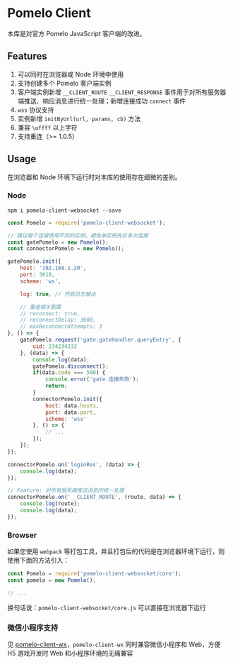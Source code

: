 # Pomelo Client
本库是对官方 Pomelo JavaScript 客户端的改进。

## Features
1. 可以同时在浏览器或 Node 环境中使用
2. 支持创建多个 Pomelo 客户端实例
3. 客户端实例新增 `__CLIENT_ROUTE` `__CLIENT_RESPONSE` 事件用于对所有服务器端推送、响应消息进行统一处理；新增连接成功 `connect` 事件
4. `wss` 协议支持
5. 实例新增 `initByUrl(url, params, cb)` 方法
6. 兼容 `\uffff` 以上字符
7. 支持重连（>= 1.0.5）

## Usage
在浏览器和 Node 环境下运行时对本库的使用存在细微的差别。

### Node
```
npm i pomelo-client-websocket --save
```
```javascript
const Pomelo = require('pomelo-client-websocket');

// 建议每个连接使用不同的实例，避免单实例先后多次连接
const gatePomelo = new Pomelo();
const connectorPomelo = new Pomelo();

gatePomelo.init({
    host: '192.168.1.20',
    port: 3010,
    scheme: 'ws',

    log: true, // 开启日志输出

    // 重连相关配置
    // reconnect: true,
    // reconnectDelay: 3000,
    // maxReconnectAttempts: 3
}, () => {
    gatePomelo.request('gate.gateHandler.queryEntry', {
        uid: 234234232
    }, (data) => {
        console.log(data);
        gatePomelo.disconnect();
        if(data.code === 500) {
            console.error('gate 连接失败');
            return;
        }
        connectorPomelo.init({
            host: data.hosts,
            port: data.port,
            scheme: 'wss'
        }, () => {
            // ...
        });
    });
});

connectorPomelo.on('loginRes', (data) => {
    console.log(data);
});

// Feature: 对所有服务端推送消息的统一处理
connectorPomelo.on('__CLIENT_ROUTE', (route, data) => {
    console.log(route);
    console.log(data);
});
```

### Browser

如果您使用 `webpack` 等打包工具，并且打包后的代码是在浏览器环境下运行，则使用下面的方法引入：
```javascript
const Pomelo = require('pomelo-client-websocket/core');
const pomelo = new Pomelo();

// ...
```

换句话说：`pomelo-client-websocket/core.js` 可以直接在浏览器下运行

### 微信小程序支持
见 [pomelo-client-wx](https://github.com/yangfch3/pomelo-client-wx)，`pomelo-client-wx` 同时兼容微信小程序和 Web，方便 H5 游戏开发时 Web 和小程序环境的无痛兼容

